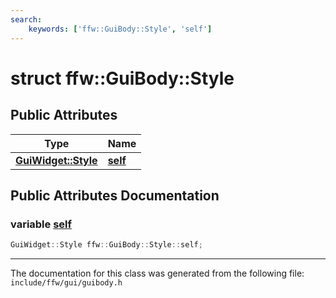 ```yaml
---
search:
    keywords: ['ffw::GuiBody::Style', 'self']
---
```


# struct ffw::GuiBody::Style

## Public Attributes

|Type|Name|
|-----|-----|
|**[GuiWidget::Style](structffw_1_1_gui_widget_1_1_style.md)**|[**self**](structffw_1_1_gui_body_1_1_style.md#1a7688a69849771d6cc5abd7a077e74f20)|


## Public Attributes Documentation

### variable <a id="1a7688a69849771d6cc5abd7a077e74f20" href="#1a7688a69849771d6cc5abd7a077e74f20">self</a>

```cpp
GuiWidget::Style ffw::GuiBody::Style::self;
```





----------------------------------------
The documentation for this class was generated from the following file: `include/ffw/gui/guibody.h`
